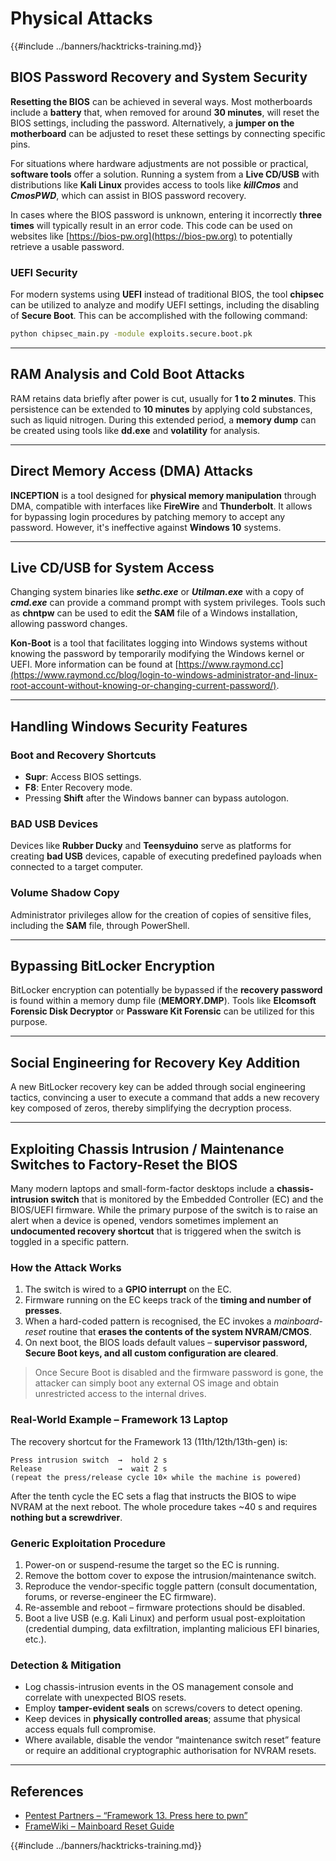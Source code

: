 # Physical Attacks

{{#include ../banners/hacktricks-training.md}}

## BIOS Password Recovery and System Security

**Resetting the BIOS** can be achieved in several ways. Most motherboards include a **battery** that, when removed for around **30 minutes**, will reset the BIOS settings, including the password. Alternatively, a **jumper on the motherboard** can be adjusted to reset these settings by connecting specific pins.

For situations where hardware adjustments are not possible or practical, **software tools** offer a solution. Running a system from a **Live CD/USB** with distributions like **Kali Linux** provides access to tools like **_killCmos_** and **_CmosPWD_**, which can assist in BIOS password recovery.

In cases where the BIOS password is unknown, entering it incorrectly **three times** will typically result in an error code. This code can be used on websites like [https://bios-pw.org](https://bios-pw.org) to potentially retrieve a usable password.

### UEFI Security

For modern systems using **UEFI** instead of traditional BIOS, the tool **chipsec** can be utilized to analyze and modify UEFI settings, including the disabling of **Secure Boot**. This can be accomplished with the following command:

```bash
python chipsec_main.py -module exploits.secure.boot.pk
```

---

## RAM Analysis and Cold Boot Attacks

RAM retains data briefly after power is cut, usually for **1 to 2 minutes**. This persistence can be extended to **10 minutes** by applying cold substances, such as liquid nitrogen. During this extended period, a **memory dump** can be created using tools like **dd.exe** and **volatility** for analysis.

---

## Direct Memory Access (DMA) Attacks

**INCEPTION** is a tool designed for **physical memory manipulation** through DMA, compatible with interfaces like **FireWire** and **Thunderbolt**. It allows for bypassing login procedures by patching memory to accept any password. However, it's ineffective against **Windows 10** systems.

---

## Live CD/USB for System Access

Changing system binaries like **_sethc.exe_** or **_Utilman.exe_** with a copy of **_cmd.exe_** can provide a command prompt with system privileges. Tools such as **chntpw** can be used to edit the **SAM** file of a Windows installation, allowing password changes.

**Kon-Boot** is a tool that facilitates logging into Windows systems without knowing the password by temporarily modifying the Windows kernel or UEFI. More information can be found at [https://www.raymond.cc](https://www.raymond.cc/blog/login-to-windows-administrator-and-linux-root-account-without-knowing-or-changing-current-password/).

---

## Handling Windows Security Features

### Boot and Recovery Shortcuts

- **Supr**: Access BIOS settings.
- **F8**: Enter Recovery mode.
- Pressing **Shift** after the Windows banner can bypass autologon.

### BAD USB Devices

Devices like **Rubber Ducky** and **Teensyduino** serve as platforms for creating **bad USB** devices, capable of executing predefined payloads when connected to a target computer.

### Volume Shadow Copy

Administrator privileges allow for the creation of copies of sensitive files, including the **SAM** file, through PowerShell.

---

## Bypassing BitLocker Encryption

BitLocker encryption can potentially be bypassed if the **recovery password** is found within a memory dump file (**MEMORY.DMP**). Tools like **Elcomsoft Forensic Disk Decryptor** or **Passware Kit Forensic** can be utilized for this purpose.

---

## Social Engineering for Recovery Key Addition

A new BitLocker recovery key can be added through social engineering tactics, convincing a user to execute a command that adds a new recovery key composed of zeros, thereby simplifying the decryption process.

---

## Exploiting Chassis Intrusion / Maintenance Switches to Factory-Reset the BIOS

Many modern laptops and small-form-factor desktops include a **chassis-intrusion switch** that is monitored by the Embedded Controller (EC) and the BIOS/UEFI firmware.  While the primary purpose of the switch is to raise an alert when a device is opened, vendors sometimes implement an **undocumented recovery shortcut** that is triggered when the switch is toggled in a specific pattern.

### How the Attack Works

1. The switch is wired to a **GPIO interrupt** on the EC.
2. Firmware running on the EC keeps track of the **timing and number of presses**.
3. When a hard-coded pattern is recognised, the EC invokes a *mainboard-reset* routine that **erases the contents of the system NVRAM/CMOS**.
4. On next boot, the BIOS loads default values – **supervisor password, Secure Boot keys, and all custom configuration are cleared**.

> Once Secure Boot is disabled and the firmware password is gone, the attacker can simply boot any external OS image and obtain unrestricted access to the internal drives.

### Real-World Example – Framework 13 Laptop

The recovery shortcut for the Framework 13 (11th/12th/13th-gen) is:

```text
Press intrusion switch  →  hold 2 s
Release                 →  wait 2 s
(repeat the press/release cycle 10× while the machine is powered)
```

After the tenth cycle the EC sets a flag that instructs the BIOS to wipe NVRAM at the next reboot.  The whole procedure takes ~40 s and requires **nothing but a screwdriver**.

### Generic Exploitation Procedure

1. Power-on or suspend-resume the target so the EC is running.
2. Remove the bottom cover to expose the intrusion/maintenance switch.
3. Reproduce the vendor-specific toggle pattern (consult documentation, forums, or reverse-engineer the EC firmware).
4. Re-assemble and reboot – firmware protections should be disabled.
5. Boot a live USB (e.g. Kali Linux) and perform usual post-exploitation (credential dumping, data exfiltration, implanting malicious EFI binaries, etc.).

### Detection & Mitigation

* Log chassis-intrusion events in the OS management console and correlate with unexpected BIOS resets.
* Employ **tamper-evident seals** on screws/covers to detect opening.
* Keep devices in **physically controlled areas**; assume that physical access equals full compromise.
* Where available, disable the vendor “maintenance switch reset” feature or require an additional cryptographic authorisation for NVRAM resets.

---

## References

- [Pentest Partners – “Framework 13. Press here to pwn”](https://www.pentestpartners.com/security-blog/framework-13-press-here-to-pwn/)
- [FrameWiki – Mainboard Reset Guide](https://framewiki.net/guides/mainboard-reset)

{{#include ../banners/hacktricks-training.md}}
